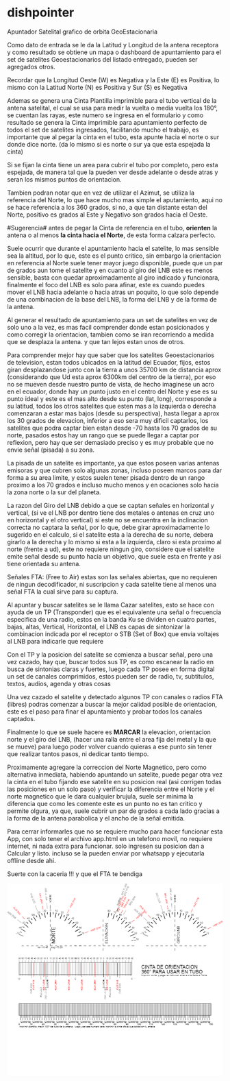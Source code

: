 # dishpointer
Apuntador Satelital grafico de orbita GeoEstacionaria
 
Como dato de entrada se le da la Latitud y Longitud de la antena receptora y como resultado se obtiene un mapa o dashboard de apuntamiento para el set de satelites Geoestacionarios del listado entregado, pueden ser agregados otros.

Recordar que la Longitud Oeste (W) es Negativa y la Este (E) es Positiva, lo mismo con la Latitud Norte (N) es Positiva y Sur (S) es Negativa

Ademas se genera una Cinta Plantilla imprimible para el tubo vertical de la antena satelital, el cual se usa para medir la vuelta o media vuelta los 180°, se cuentan las rayas, este numero se ingresa en el formulario y como resultado se genera la Cinta imprimible para apuntamiento perfecto de todos el set de satelites ingresados, facilitando mucho el trabajo, es importante que al pegar la cinta en el tubo, esta apunte hacia el norte o sur donde dice norte. (da lo mismo si es norte o sur ya que esta espejada la cinta)

Si se fijan la cinta tiene un area para cubrir el tubo por completo, pero esta espejada, de manera tal que la pueden ver desde adelante o desde atras y seran los mismos puntos de orientacion.

Tambien podran notar que en vez de utilizar el Azimut, se utiliza la referencia del Norte, lo que hace mucho mas simple el aputamiento, aqui no se hace referencia a los 360 grados, si no, a que tan distante estan del Norte, positivo es grados al Este y Negativo son grados hacia el Oeste.

#Sugerencia# antes de pegar la Cinta de referencia en el tubo, **orienten** la antena o al menos **la cinta hacia el Norte**, de esta forma calzara perfecto.

Suele ocurrir que durante el apuntamiento hacia el satelite, lo mas sensible sea la altitud, por lo que, este es el punto critico, sin embargo la orientacion en referencia al Norte suele tener mayor juego disponible, puede que un par de grados aun tome el satelite y en cuanto al giro del LNB este es menos sensible, basta con quedar aproximadamente al giro indicado y funcionara, finalmente el foco del LNB es solo para afinar, este es cuando puedes mover el LNB hacia adelante o hacia atras un poquito, lo que solo depende de una combinacion de la base del LNB, la forma del LNB y de la forma de la antena.

Al generar el resultado de apuntamiento para un set de satelites en vez de solo uno a la vez, es mas facil comprender donde estan posicionados y como corregir la orientacion, tambien como se iran recorriendo a medida que se desplaza la antena. y que tan lejos estan unos de otros.

Para comprender mejor hay que saber que los satelites Geoestacionarios de television, estan todos ubicados en la latitud del Ecuador, fijos, estos giran desplazandose junto con la tierra a unos 35700 km de distancia aprox (considerando que Ud esta aprox 6300km del centro de la tierra), por eso no se mueven desde nuestro punto de vista, de hecho imaginese un acro en el ecuador, donde hay un punto justo en el centro del Norte y ese es su punto ideal y este es el mas alto desde su punto (lat, long), corresponde a su latitud, todos los otros satelites que esten mas a la izquierda o derecha comenzaran a estar mas bajos (desde su perspectiva), hasta llegar a aprox los 30 grados de elevacion, inferior a eso sera muy dificil captarlos, los satelites que podra captar bien estan desde -70 hasta los 70 grados de su norte, pasados estos hay un rango que se puede llegar a captar por reflexion, pero hay que ser demasiado preciso y es muy probable que no envie señal (pisada) a su zona.

La pisada de un satelite es importante, ya que estos poseen varias antenas emisoras y que cubren solo algunas zonas, incluso poseen marcos para dar forma a su area limite, y estos suelen tener pisada dentro de un rango proximo a los 70 grados e incluso mucho menos y en ocaciones solo hacia la zona norte o la sur del planeta.

La razon del Giro del LNB debido a que se captan señales en horizontal y vertical, (si ve el LNB por dentro tiene dos metales o antenas en cruz uno en horizontal y el otro vertical) si este no se encuentra en la inclinacion correcta no captara la señal, por lo que, debe girar aproximadamente lo sugerido en el calculo, si el satelite esta a la derecha de su norte, debera girarlo a la derecha y lo mismo si esta a la izquierda, claro si esta proximo al norte (frente a ud), este no requiere ningun giro, considere que el satelite emite señal desde su punto hacia un objetivo, que suele esta en frente y asi tiene orientada su antena.

Señales FTA: (Free to Air) estas son las señales abiertas, que no requieren de ningun decodificador, ni suscripcion y cada satelite tiene al menos una señal FTA la cual sirve para su captura.

Al apuntar y buscar satelites se le llama Cazar satelites, esto se hace con ayuda de un TP (Transponder) que es el equivalente una señal o frecuencia especifica de una radio, estos en la banda Ku se dividen en cuatro partes, bajas, altas, Vertical, Horizontal, el LNB es capas de sintonizar la combinacion indicada por el receptor o STB (Set of Box) que envia voltajes al LNB para indicarle que requiere

Con el TP y la posicion del satelite se comienza a buscar señal, pero una vez cazado, hay que, buscar todos sus TP, es como escanear la radio en busca de sintonias claras y fuertes, luego cada TP posee en forma digital un set de canales comprimidos, estos pueden ser de radio, tv, subtitulos, textos, audios, agenda y otras cosas

Una vez cazado el satelite y detectado algunos TP con canales o radios FTA (libres) podras comenzar a buscar la mejor calidad posible de orientacion, este es el paso para finar el apuntamiento y probar todos los canales captados.

Finalmente lo que se suele hacere es **MARCAR** la elevacion, orientacion norte y el giro del LNB, (hacer una ralla entre el area fija del metal y la que se mueve) para luego poder volver cuando quieras a ese punto sin tener que realizar tantos pasos, ni dedicar tanto tiempo.


Proximamente agregare la correccion del Norte Magnetico, pero como alternativa inmediata, habiendo apuntando un satelite, puede pegar otra vez la cinta en el tubo fijando ese satelite en su posicion real (asi corrigen todas las posiciones en un solo paso) y verificar la diferencia entre el Norte y el norte magnetico que le dara cualquier brujula, suele ser minima la diferencia que como les comente este es un punto no es tan critico y permite olgura, ya que, suele cubrir un par de grados a cada lado gracias a la forma de la antena parabolica y el ancho de la señal emitida.

Para cerrar informarles que no se requiere mucho para hacer funcionar esta App, con solo tener el archivo app.html en un telefono movil, no requiere internet, ni nada extra para funcionar. solo ingresen su posicion dan a Calcular y listo. incluso se la pueden enviar por whatsapp y ejecutarla offline desde ahi.

Suerte con la caceria !!!
y que el FTA te bendiga

![Screenshot of Apuntador Dishpointer v0.1](sample.png)
